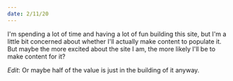 ```yaml
---
date: 2/11/20
---
```

I'm spending a lot of time and having a lot of fun building this site, but I'm a little bit concerned about whether I'll actually make content to populate it. But maybe the more excited about the site I am, the more likely I'll be to make content for it?

*Edit*: Or maybe half of the value is just in the building of it anyway.
